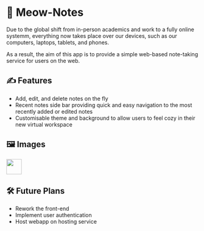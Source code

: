 # 📓 Meow-Notes

Due to the global shift from in-person academics and work to a fully online systemm, everything now takes place over our devices, such as our computers, laptops, tablets, and 
phones. 

As a result, the aim of this app is to provide a simple web-based note-taking service for users on the web. 

## ✍️ Features
- Add, edit, and delete notes on the fly
- Recent notes side bar providing quick and easy navigation to the most recently added or edited notes
- Customisable theme and background to allow users to feel cozy in their new virtual workspace

## 🖼️ Images
<img src="https://kapwi.ng/c/_t4TrM-FSf" width="40" height="40" />

## 🛠️ Future Plans
- Rework the front-end
- Implement user authentication
- Host webapp on hosting service
